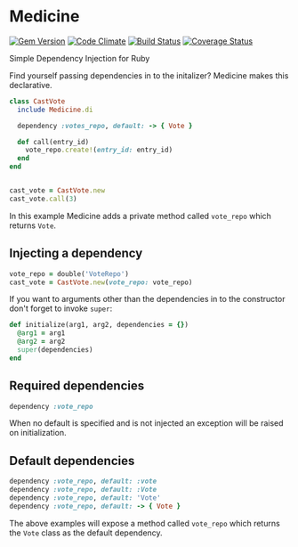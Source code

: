 # Medicine

[![Gem Version](https://badge.fury.io/rb/medicine.png)](http://badge.fury.io/rb/medicine)
[![Code Climate](https://codeclimate.com/github/krisleech/medicine.png)](https://codeclimate.com/github/krisleech/medicine)
[![Build Status](https://travis-ci.org/krisleech/medicine.png?branch=master)](https://travis-ci.org/krisleech/medicine)
[![Coverage Status](https://coveralls.io/repos/krisleech/medicine/badge.png?branch=master)](https://coveralls.io/r/krisleech/medicine?branch=master)

Simple Dependency Injection for Ruby

Find yourself passing dependencies in to the initalizer? Medicine makes this
declarative.

```ruby
class CastVote
  include Medicine.di

  dependency :votes_repo, default: -> { Vote }

  def call(entry_id)
    vote_repo.create!(entry_id: entry_id)
  end
end


cast_vote = CastVote.new
cast_vote.call(3)
```

In this example Medicine adds a private method called `vote_repo` which returns `Vote`.

## Injecting a dependency

```ruby
vote_repo = double('VoteRepo')
cast_vote = CastVote.new(vote_repo: vote_repo)
```

If you want to arguments other than the dependencies in to the constructor
don't forget to invoke `super`:

```ruby
def initialize(arg1, arg2, dependencies = {})
  @arg1 = arg1
  @arg2 = arg2
  super(dependencies)
end
```

## Required dependencies

```ruby
dependency :vote_repo
```

When no default is specified and is not injected an exception will be raised on
initialization.

## Default dependencies

```ruby
dependency :vote_repo, default: :vote
dependency :vote_repo, default: :Vote
dependency :vote_repo, default: 'Vote'
dependency :vote_repo, default: -> { Vote }
```

The above examples will expose a method called `vote_repo` which returns the
`Vote` class as the default dependency.
